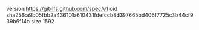 version https://git-lfs.github.com/spec/v1
oid sha256:a9b05fbb2a436101a610431fdefccb8d397665bd406f7725c3b44cf939b6f14b
size 1592
